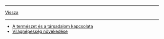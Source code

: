 
---

[Vissza](../../../README.md)

---

- [A természet és a társadalom kapcsolata](./foldrajz/A-termeszet-es-a-tarsadalom-kapcsolata.md)
- [Világnépesség növekedése](./foldrajz/vilagnepesseg-novekedese.md)